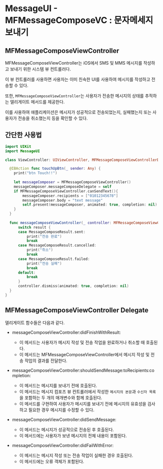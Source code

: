 # MessageUI - MFMessageComposeVC : 문자메세지 보내기

## MFMessageComposeViewController

MFMessageComposeViewController는 iOS에서 SMS 및 MMS 메시지를 작성하고 보내기 위한 시스템 뷰 컨트롤러다. 

이 뷰 컨트롤러를 사용하면 사용자는 이미 친숙한 UI를 사용하여 메시지를 작성하고 전송할 수 있다.

또한, `MFMessageComposeViewController`는 사용자가 전송한 메시지의 상태를 추적하는 델리게이트 메서드를 제공한다.

이를 사용하여 애플리케이션은 메시지가 성공적으로 전송되었는지, 실패했는지 또는 사용자가 전송을 취소했는지 등을 확인할 수 있다.


## 간단한 사용법
```swift
import UIKit
import MessageUI

class ViewController: UIViewController, MFMessageComposeViewControllerDelegate {

  @IBAction func touchUpBtn(_ sender: Any) {
    print("btn Touch!!")
    
    let messageComposer = MFMessageComposeViewController()
    messageComposer.messageComposeDelegate = self
    if MFMessageComposeViewController.canSendText(){
        messageComposer.recipients = ["01012345678"]
        messageComposer.body = "text message"
        self.present(messageComposer, animated: true, completion: nil)
    }
  }
  
  func messageComposeViewController(_ controller: MFMessageComposeViewController, didFinishWith result: MessageComposeResult) {
      switch result {
      case MessageComposeResult.sent:
          print("전송 완료")
          break
      case MessageComposeResult.cancelled:
          print("취소")
          break
      case MessageComposeResult.failed:
          print("전송 실패")
          break
      default:
          break
      }
      controller.dismiss(animated: true, completion: nil)
  }
}
```

## MFMessageComposeViewController Delegate

델리게이트 함수들은 다음과 같다.

- messageComposeViewController:didFinishWithResult:
  - 이 메서드는 사용자가 메시지 작성 및 전송 작업을 완료하거나 취소할 때 호출된다.
  - 이 메서드는 MFMessageComposeViewController에서 메시지 작성 및 전송 작업의 결과를 전달한다.

- messageComposeViewController:shouldSendMessage:toRecipients:completion:
  - 이 메서드는 메시지를 보내기 전에 호출된다.
  - 이 메서드는 메시지 컴포즈 뷰 컨트롤러에서 작성한 `메시지의 본문`과 `수신자 목록`을 포함하는 두 개의 매개변수와 함께 호출된다.
  - 이 메서드를 구현하여 사용자가 메시지를 보내기 전에 메시지의 유효성을 검사하고 필요한 경우 메시지를 수정할 수 있다.

- messageComposeViewController:didSendMessage:
  - 이 메서드는 메시지가 성공적으로 전송된 후 호출된다.
  - 이 메서드에는 사용자가 보낸 메시지의 전체 내용이 포함된다.

- messageComposeViewController:didFailWithError:
  - 이 메서드는 메시지 작성 또는 전송 작업이 실패한 경우 호출된다.
  - 이 메서드에는 오류 객체가 포함된다.

